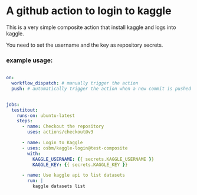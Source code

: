 # A github action to login to kaggle

This is a very simple composite action that install kaggle and logs into kaggle.

You need to set the username and the key as repository secrets.

### example usage:

```yaml

on: 
  workflow_dispatch: # manually trigger the action
  push: # automatically trigger the action when a new commit is pushed to the repo


jobs:
  testitout:
    runs-on: ubuntu-latest
    steps:
      - name: Checkout the repository
        uses: actions/checkout@v3

      - name: Login to Kaggle
      - uses: osbm/kaggle-login@test-composite
        with:
          KAGGLE_USERNAME: {{ secrets.KAGGLE_USERNAME }}
          KAGGLE_KEY: {{ secrets.KAGGLE_KEY }}

      - name: Use kaggle api to list datasets
        run: |
          kaggle datasets list

```